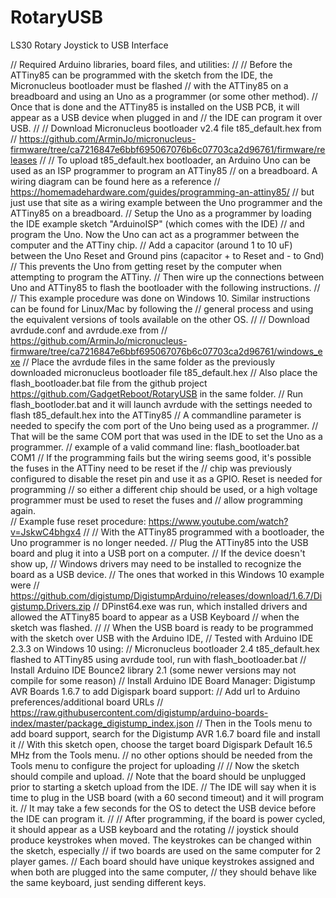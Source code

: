 # RotaryUSB
LS30 Rotary Joystick to USB Interface

// Required Arduino libraries, board files, and utilities:
//
// Before the ATTiny85 can be programmed with the sketch from the IDE, the Micronucleus bootloader must be flashed 
// with the ATTiny85 on a breadboard and using an Uno as a programmer (or some other method).
// Once that is done and the ATTiny85 is installed on the USB PCB, it will appear as a USB device when plugged in and 
// the IDE can program it over USB.
//
// Download Micronucleus bootloader v2.4 file t85_default.hex from
//    https://github.com/ArminJo/micronucleus-firmware/tree/ca7216847e6bbf695067076b6c07703ca2d96761/firmware/releases
//
// To upload t85_default.hex bootloader, an Arduino Uno can be used as an ISP programmer to program an ATTiny85
// on a breadboard.  A wiring diagram can be found here as a reference
// https://homemadehardware.com/guides/programming-an-attiny85/
// but just use that site as a wiring example between the Uno programmer and the ATTiny85 on a breadboard.
// Setup the Uno as a programmer by loading the IDE example sketch "ArduinoISP" (which comes with the IDE) 
// and program the Uno.  Now the Uno can act as a programmer between the computer and the ATTiny chip.
// Add a capacitor (around 1 to 10 uF) between the Uno Reset and Ground pins (capacitor + to Reset and - to Gnd)
// This prevents the Uno from getting reset by the computer when attempting to program the ATTiny.
// Then wire up the connections between Uno and ATTiny85 to flash the bootloader with the following instructions.
//
// This example procedure was done on Windows 10.  Similar instructions can be found for Linux/Mac by following the
// general process and using the equivalent versions of tools available on the other OS. 
//
// Download avrdude.conf and avrdude.exe from
//    https://github.com/ArminJo/micronucleus-firmware/tree/ca7216847e6bbf695067076b6c07703ca2d96761/windows_exe
// Place the avrdude files in the same folder as the previously downloaded micronucleus bootloader file t85_default.hex
// Also place the flash_bootloader.bat file from the github project https://github.com/GadgetReboot/RotaryUSB in the same folder.
// Run flash_bootloder.bat and it will launch avrdude with the settings needed to flash t85_default.hex into the ATTiny85
// A commandline parameter is needed to specify the com port of the Uno being used as a programmer.
// That will be the same COM port that was used in the IDE to set the Uno as a programmer.
// example of a valid command line:   flash_bootloader.bat COM1
// If the programming fails but the wiring seems good, it's possible the fuses in the ATTiny need to be reset if the
// chip was previously configured to disable the reset pin and use it as a GPIO.  Reset is needed for programming
// so either a different chip should be used, or a high voltage programmer must be used to reset the fuses and 
// allow programming again.  
// Example fuse reset procedure: https://www.youtube.com/watch?v=JskwC4bhgx4
//
// With the ATTiny85 programmed with a bootloader, the Uno programmer is no longer needed.
// Plug the ATTiny85 into the USB board and plug it into a USB port on a computer.
// If the device doesn't show up, 
// Windows drivers may need to be installed to recognize the board as a USB device.
// The ones that worked in this Windows 10 example were
// https://github.com/digistump/DigistumpArduino/releases/download/1.6.7/Digistump.Drivers.zip
// DPinst64.exe was run, which installed drivers and allowed the ATTiny85 board to appear as a USB Keyboard
// when the sketch was flashed.
//
// When the USB board is ready to be programmed with the sketch over USB with the Arduino IDE,
// Tested with Arduino IDE 2.3.3 on Windows 10 using:
//             Micronucleus bootloader 2.4  t85_default.hex flashed to ATTiny85 using avrdude tool, run with flash_bootloader.bat
//             Install Arduino IDE Bounce2 library 2.1 (some newer versions may not compile for some reason)
//             Install Arduino IDE Board Manager: Digistump AVR Boards 1.6.7 to add Digispark board support:
//     Add url to Arduino preferences/additional board URLs 
//     https://raw.githubusercontent.com/digistump/arduino-boards-index/master/package_digistump_index.json
//     Then in the Tools menu to add board support, search for the Digistump AVR 1.6.7 board file and install it
//     With this sketch open, choose the target board Digispark Default 16.5 MHz   from the Tools menu.
//     no other options should be needed from the Tools menu to configure the project for uploading
//
// Now the sketch should compile and upload.
// Note that the board should be unplugged prior to starting a sketch upload from the IDE. 
// The IDE will say when it is time to plug in the USB board (with a 60 second timeout) and it will program it.
// It may take a few seconds for the OS to detect the USB device before the IDE can program it.
//
// After programming, if the board is power cycled, it should appear as a USB keyboard and the rotating
// joystick should produce keystrokes when moved.  The keystrokes can be changed within the sketch, especially
// if two boards are used on the same computer for 2 player games.
// Each board should have unique keystrokes assigned and when both are plugged into the same computer, 
// they should behave like the same keyboard, just sending different keys.
